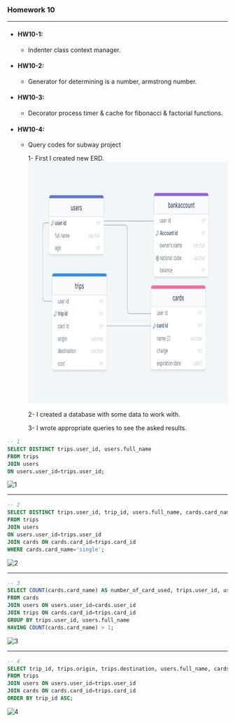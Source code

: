### Homework 10

-------------------
+ #### HW10-1:
  - Indenter class context manager.
+ #### HW10-2:
  - Generator for determining is a number, armstrong number.
+ #### HW10-3:
  - Decorator process timer & cache for fibonacci & factorial functions.
+ #### HW10-4:
  - Query codes for subway project
  
    1- First I created new ERD.
      <img src=https://github.com/mehdi-mirzaie78/Maktab78-Homeworks/blob/main/HW/HW10/Pictures/ERD.png width="800" height="550">
  
    2- I created a database with some data to work with.
    
    3- I wrote appropriate queries to see the asked results.

```sql
-- 1
SELECT DISTINCT trips.user_id, users.full_name
FROM trips
JOIN users
ON users.user_id=trips.user_id;
```

![1]("https://github.com/mehdi-mirzaie78/Maktab78-Homeworks/blob/main/HW/HW10/Pictures/1.png")

---

```sql
-- 2
SELECT DISTINCT trips.user_id, trip_id, users.full_name, cards.card_name
FROM trips
JOIN users
ON users.user_id=trips.user_id
JOIN cards ON cards.card_id=trips.card_id
WHERE cards.card_name='single';
```
![2]("https://github.com/mehdi-mirzaie78/Maktab78-Homeworks/blob/main/HW/HW10/Pictures/2.png")

---

```sql
-- 3
SELECT COUNT(cards.card_name) AS number_of_card_used, trips.user_id, users.full_name
FROM cards
JOIN users ON users.user_id=cards.user_id
JOIN trips ON cards.card_id=trips.card_id
GROUP BY trips.user_id, users.full_name
HAVING COUNT(cards.card_name) > 1;
```
![3]("https://github.com/mehdi-mirzaie78/Maktab78-Homeworks/blob/main/HW/HW10/Pictures/3.png")

---

```sql
-- 4
SELECT trip_id, trips.origin, trips.destination, users.full_name, cards.card_name, cards.charge
FROM trips
JOIN users ON users.user_id=trips.user_id
JOIN cards ON cards.card_id=trips.card_id
ORDER BY trip_id ASC;
```
![4]("https://github.com/mehdi-mirzaie78/Maktab78-Homeworks/blob/main/HW/HW10/Pictures/4.png")


